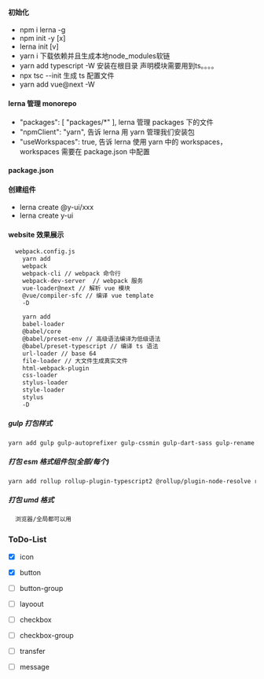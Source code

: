 #### 初始化
- npm i lerna -g
- npm init -y [x]
- lerna init [v]
- yarn i 下载依赖并且生成本地node_modules软链
- yarn add typescript -W  安装在根目录 声明模块需要用到ts。。。。
- npx tsc --init 生成 ts 配置文件
- yarn add vue@next -W



#### lerna 管理 monorepo
- "packages": [
    "packages/*"
  ], lerna 管理 packages 下的文件
- "npmClient": "yarn", 告诉 lerna 用 yarn 管理我们安装包
- "useWorkspaces": true, 告诉 lerna 使用 yarn 中的 workspaces，workspaces 需要在 package.json 中配置


#### package.json

#### 创建组件
- lerna create @y-ui/xxx
- lerna create y-ui



#### website 效果展示
```sh
  webpack.config.js
    yarn add
    webpack
    webpack-cli // webpack 命令行
    webpack-dev-server  // webpack 服务
    vue-loader@next // 解析 vue 模块
    @vue/compiler-sfc // 编译 vue template
    -D

    yarn add
    babel-loader
    @babel/core
    @babel/preset-env // 高级语法编译为低级语法
    @babel/preset-typescript // 编译 ts 语法
    url-loader // base 64
    file-loader // 大文件生成真实文件
    html-webpack-plugin
    css-loader
    stylus-loader
    style-loader
    stylus
    -D

```



##### gulp 打包样式

```sh
yarn add gulp gulp-autoprefixer gulp-cssmin gulp-dart-sass gulp-rename -D -W
```


##### 打包 esm 格式组件包(全部/每个)
```sh
yarn add rollup rollup-plugin-typescript2 @rollup/plugin-node-resolve rollup-plugin-vue -D -W
```


##### 打包 umd 格式
```sh
  浏览器/全局都可以用
```


### ToDo-List
- [x] icon
- [x] button
- [ ] button-group
- [ ] layoout
- [ ] checkbox
- [ ] checkbox-group
- [ ] transfer
- [ ] message





